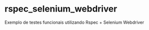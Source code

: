 rspec_selenium_webdriver
========================

Exemplo de testes funcionais utilizando Rspec + Selenium Webdriver
